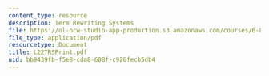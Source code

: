 ```yaml
---
content_type: resource
description: Term Rewriting Systems
file: https://ol-ocw-studio-app-production.s3.amazonaws.com/courses/6-827-multithreaded-parallelism-languages-and-compilers-fall-2002/bb9439fbf5e8cda8688fc926fecb5db4_L22TRSPrint.pdf
file_type: application/pdf
resourcetype: Document
title: L22TRSPrint.pdf
uid: bb9439fb-f5e8-cda8-688f-c926fecb5db4
---
```

